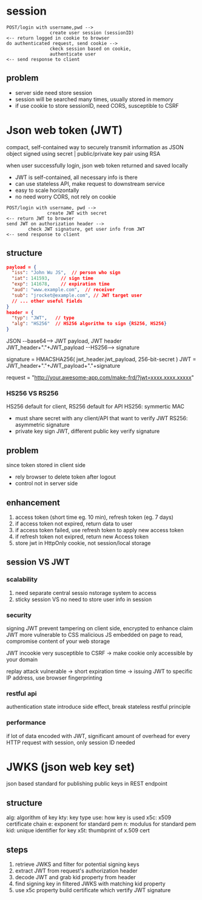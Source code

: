 # session
```
POST/login with username,pwd -->
                create user session (sessionID)
<-- return logged in cookie to browser
do authenticated request, send cookie -->
                ckeck session based on cookie,
                authenticate user
<-- send response to client              
```
## problem
- server side need store session
- session will be searched many times, usually stored in memory
- if use cookie to store sessionID, need CORS, susceptible to CSRF

# Json web token (JWT)
compact, self-contained way to securely transmit information as JSON object
signed using secret | public/private key pair using RSA

when user successfully login, json web token returned and saved locally 
- JWT is self-contained, all necessary info is there
- can use stateless API, make request to downstream service
- easy to scale horizontally
- no need worry CORS, not rely on cookie
  
```
POST/login with username, pwd -->
               create JWT with secret
<-- return JWT to browser
send JWT on authorization header -->
        check JWT signature, get user info from JWT
<-- send response to client
```
## structure
```json
payload = {
  "iss": "John Wu JS",  // person who sign
  "iat": 141593,    // sign time
  "exp": 141678,    // expiration time
  "aud": "www.example.com",  // receiver
  "sub": "jrocket@example.com", // JWT target user
  // ... other useful fields
}
header = {
  "typ": "JWT",   // type
  "alg": "HS256"  // HS256 algorithm to sign {RS256, HS256}
}
```
JSON --base64--> JWT payload, JWT header
JWT_header+"."+JWT_payload --HS256--> signature

signature = HMACSHA256( jwt_header.jwt_payload, 256-bit-secret )
JWT = JWT_header+"."+JWT_payload+"."+signature

request = "http://your.awesome-app.com/make-frd/?jwt=xxxx.xxxx.xxxxx"

### HS256 VS RS256
HS256 default for client, RS256 default for API
HS256: symmertic MAC
- must share secret with any client/API that want to verify JWT
RS256: asymmetric signature
- private key sign JWT, different public key verify signature


## problem
since token stored in client side
- rely browser to delete token after logout
- control not in server side

## enhancement
1. access token (short time eg. 10 min), refresh token (eg. 7 days)
2. if access token not expired, return data to user
3. if access token failed, use refresh token to apply new access token
4. if refresh token not exipred, return new Access token
5. store jwt in HttpOnly cookie, not session/local storage

## session VS JWT
### scalability
1. need separate central sessio nstorage system to access
2. sticky session
VS 
no need to store user info in session

### security
signing JWT prevent tampering on client side, encrypted to enhance claim
JWT more vulnerable to CSS
malicious JS embedded on page to read, compromise content of your web storage

JWT incookie very susceptible to CSRF
-> make cookie only accessible by your domain

replay attack vulnerable
-> short expiration time
-> issuing JWT to specific IP address, use browser fingerprinting

### restful api
authentication state introduce side effect, break stateless restful principle

### performance
if lot of data encoded with JWT, significant amount of overhead for every HTTP request
with session, only session ID needed


# JWKS (json web key set)
json based standard for publishing public keys in REST endpoint

## structure
alg: algorithm of key
kty: key type
use: how key is used
x5c: x509 certificate chain
e: exponent for standard pem
n: modulus for standard pem
kid: unique identifier for key
x5t: thumbprint of x.509 cert

## steps
1. retrieve JWKS and filter for potential signing keys
2. extract JWT from request's authorization header
3. decode JWT and grab kid property from header
4. find signing key in filtered JWKS with matching kid property
5. use x5c property build certificate which vertify JWT signature

